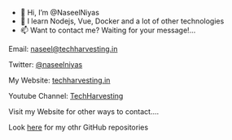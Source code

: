 - 👋 Hi, I’m @NaseelNiyas 
- 🏫 I learn  Nodejs, Vue, Docker and a lot of other technologies
- 📫 Want to contact me? Waiting for your message!... 

Email:  naseel@techharvesting.in

Twitter: [@naseelniyas](https://twitter.com/naseelniyas)

My Website: [techharvesting.in](http://www.techharvesting.in)

Youtube Channel: [TechHarvesting](https://www.youtube.com/channel/UCvyU5jrYhkYnybK6D1t5UHQ)

Visit my Website for other ways to contact....

Look [here](http://github.com/techharvesting) for my othr GitHub repositories

<!---
NaseelNiyas/NaseelNiyas is a ✨ special ✨ repository because its `README.md` (this file) appears on your GitHub profile.
You can click the Preview link to take a look at your changes.
--->

